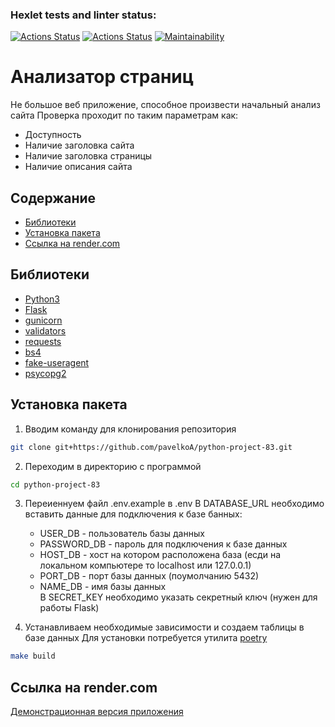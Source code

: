 ### Hexlet tests and linter status:
[![Actions Status](https://github.com/pavelkoA/python-project-83/actions/workflows/hexlet-check.yml/badge.svg)](https://github.com/pavelkoA/python-project-83/actions)
[![Actions Status](https://github.com/pavelkoA/python-project-83/actions/workflows/project-check.yml/badge.svg)](https://github.com/pavelkoA/python-project-83/actions/workflows/project-check.yml)
[![Maintainability](https://api.codeclimate.com/v1/badges/68a6578fe8273b9d9886/maintainability)](https://codeclimate.com/github/pavelkoA/python-project-83/maintainability)


<h1>Анализатор страниц</h1>

Не большое веб приложение, способное произвести начальный анализ сайта
Проверка проходит по таким параметрам как:
- Доступность
- Наличие заголовка сайта
- Наличие заголовка страницы
- Наличие описания сайта

## Содержание
- [Библиотеки](#библиотеки)
- [Установка пакета](#установка-пакета)
- [Ссылка на render.com](#ссылка-render.com)


## Библиотеки
- [Python3](https://www.python.org/)
- [Flask](https://flask.palletsprojects.com/)
- [gunicorn](https://gunicorn.org/)
- [validators](https://validators.readthedocs.io/)
- [requests](https://requests.readthedocs.io/)
- [bs4](https://www.crummy.com/software/BeautifulSoup/)
- [fake-useragent](https://fake-useragent.readthedocs.io/)
- [psycopg2](https://www.psycopg.org/)


## Установка пакета

1. Вводим команду для клонирования репозитория
```sh
git clone git+https://github.com/pavelkoA/python-project-83.git
```

2. Переходим в директорию с программой
```sh
cd python-project-83
```

3. Переиеннуем файл .env.example в .env
   В DATABASE_URL необходимо вставить данные для подключения к базе банных:
   - USER_DB - пользователь базы данных  
   - PASSWORD_DB - пароль для подключения к базе данных  
   - HOST_DB - хост на котором расположена база (есди на локальном компьютере то localhost или 127.0.0.1)
   - PORT_DB - порт базы данных (поумолчанию 5432)  
   - NAME_DB - имя базы данных  
   В SECRET_KEY необходимо указать секретный ключ (нужен для работы Flask)  

4. Устанавливаем необходимые зависимости и создаем таблицы в базе данных
   Для установки потребуется утилита [poetry](https://python-poetry.org/docs/)
```sh
make build
```

## Ссылка на render.com

[Демонстрационная версия приложения](https://python-project-83-ygm2.onrender.com)